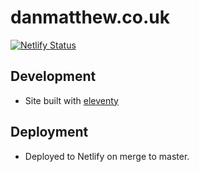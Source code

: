 # danmatthew.co.uk

[![Netlify Status](https://api.netlify.com/api/v1/badges/6c938b90-2890-4058-a47c-16291a87aaed/deploy-status)](https://app.netlify.com/sites/danmatthew/deploys)

## Development
- Site built with [eleventy](https://www.11ty.dev/) 

## Deployment
- Deployed to Netlify on merge to master.
